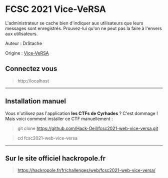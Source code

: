 # FCSC 2021 Vice-VeRSA

L'administrateur se cache bien d'indiquer aux utilisateurs que leurs messages sont enregistrés. 
Prouvez-lui qu'on ne peut pas la faire à l'envers aux utilisateurs.

Auteur : DrStache

Origine : [Vice-VeRSA](https://hackropole.fr/fr/challenges/web/fcsc2021-web-vice-versa/)


## Connectez vous 
> http://localhost



-----------

## Installation manuel
Vous n'utilisez pas l'application **les CTFs de Cyrhades** ? C'est dommage !
Mais voici comment installer ce CTF manuellement :

> git clone https://github.com/Hack-Oeil/fcsc2021-web-vice-versa.git

> cd fcsc2021-web-vice-versa


-----------

## Sur le site officiel hackropole.fr
> https://hackropole.fr/fr/challenges/web/fcsc2021-web-vice-versa/